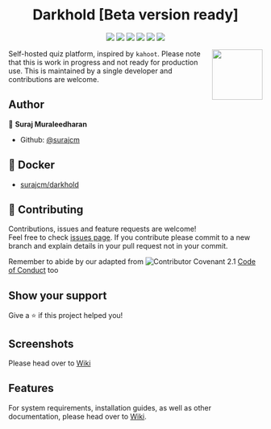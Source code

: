 <h1 align="center">
    Darkhold [Beta version ready]
</h1>

<p align="center">
    <a href="https://github.com/surajcm/darkhold/commits/" title="Last Commit"><img src="https://img.shields.io/github/last-commit/surajcm/darkhold?style=flat"></a>
    <a href="https://github.com/surajcm/darkhold/issues" title="Open Issues"><img src="https://img.shields.io/github/issues/surajcm/darkhold?style=flat"></a>
    <a href="https://github.com/surajcm/darkhold/actions/workflows/build.yml" title="Java CI"><img src="https://github.com/surajcm/darkhold/actions/workflows/build.yml/badge.svg"></a>
    <a href="https://github.com/surajcm/darkhold/blob/master/LICENSE" title="License"><img src="https://img.shields.io/badge/License-Apache%202.0-green.svg?style=flat"></a>
    <a href="https://img.shields.io/badge/Contributor%20Covenant-2.1-4baaaa.svg" title="code_of_conduct.md"><img src="https://img.shields.io/badge/Contributor%20Covenant-2.1-4baaaa.svg"></a>
    <a href="https://github.com/surajcm/darkhold/pulls?q=is%3Apr+is%3Amerged+created%3A2024-10-01..2024-10-31" title="Hacktoberfest 2024 stats"><img src="https://img.shields.io/github/hacktoberfest/2022/surajcm/darkhold?label=Hacktoberfest+2024"></a>
</p>
<a href="https://foojay.io/today/works-with-openjdk"><img align="right" src="https://github.com/foojayio/badges/blob/0aa8a69ff09d88d650f8a2e9d54b0d43c14b058d/works_with_openjdk/Works-with-OpenJDK.png" width="100"></a>

Self-hosted quiz platform, inspired by `kahoot`. Please note that this is work in progress and not ready for production use. This is maintained by a single developer and contributions are welcome.

## Author

👤 **Suraj Muraleedharan**

* Github: [@surajcm](https://github.com/surajcm)

## 🐋 Docker

* [surajcm/darkhold](https://hub.docker.com/r/surajcm/darkhold)

## 🤝 Contributing

Contributions, issues and feature requests are welcome!<br />Feel free to check [issues page](https://github.com/surajcm/darkhold/issues).
If you contribute please commit to a new branch and explain details in your pull request not in your commit.

Remember to abide by our adapted from ![Contributor Covenant 2.1](https://img.shields.io/badge/Contributor%20Covenant-2.1-4baaaa.svg) [Code of Conduct](CODE_OF_CONDUCT.md) too

## Show your support

Give a ⭐️ if this project helped you!

## Screenshots
Please head over to [Wiki](https://github.com/surajcm/darkhold/wiki/Screenshots)

## Features

For system requirements, installation guides, as well as other documentation, please head over to [Wiki](https://github.com/surajcm/darkhold/wiki).
